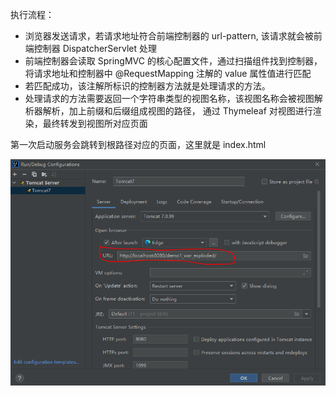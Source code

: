 执行流程：

- 浏览器发送请求，若请求地址符合前端控制器的 url-pattern, 该请求就会被前端控制器 DispatcherServlet 处理
- 前端控制器会读取 SpringMVC 的核心配置文件，通过扫描组件找到控制器，将请求地址和控制器中 @RequestMapping 注解的 value 属性值进行匹配
- 若匹配成功，该注解所标识的控制器方法就是处理请求的方法。
- 处理请求的方法需要返回一个字符串类型的视图名称，该视图名称会被视图解析器解析，加上前缀和后缀组成视图的路径，
  通过 Thymeleaf 对视图进行渲染，最终转发到视图所对应页面  

第一次启动服务会跳转到根路径对应的页面，这里就是 index.html

![](src/main/pic.png)